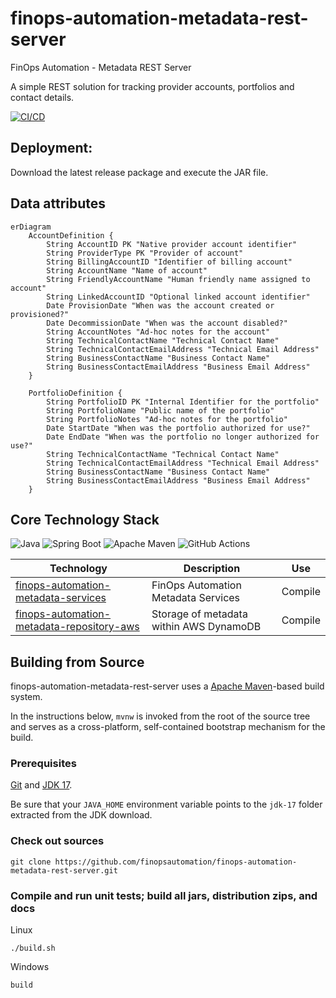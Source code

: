 # finops-automation-metadata-rest-server
FinOps Automation - Metadata REST Server

A simple REST solution for tracking provider accounts, portfolios and contact details.

[![CI/CD](https://github.com/finopsautomation/finops-automation-metadata-rest-server/actions/workflows/maven.yml/badge.svg?branch=main)](https://github.com/finopsautomation/finops-automation-metadata-rest-server/actions/workflows/maven.yml)

## Deployment:

Download the latest release package and execute the JAR file.

## Data attributes

```mermaid
erDiagram
    AccountDefinition {
        String AccountID PK "Native provider account identifier"
        String ProviderType PK "Provider of account"
        String BillingAccountID "Identifier of billing account"
        String AccountName "Name of account"
        String FriendlyAccountName "Human friendly name assigned to account"
        String LinkedAccountID "Optional linked account identifier"
        Date ProvisionDate "When was the account created or provisioned?"
        Date DecommissionDate "When was the account disabled?"
        String AccountNotes "Ad-hoc notes for the account"
        String TechnicalContactName "Technical Contact Name"
        String TechnicalContactEmailAddress "Technical Email Address"
        String BusinessContactName "Business Contact Name"
        String BusinessContactEmailAddress "Business Email Address"
    }

    PortfolioDefinition {
        String PortfolioID PK "Internal Identifier for the portfolio"
        String PortfolioName "Public name of the portfolio"
        String PortfolioNotes "Ad-hoc notes for the portfolio"
        Date StartDate "When was the portfolio authorized for use?"
        Date EndDate "When was the portfolio no longer authorized for use?"
        String TechnicalContactName "Technical Contact Name"
        String TechnicalContactEmailAddress "Technical Email Address"
        String BusinessContactName "Business Contact Name"
        String BusinessContactEmailAddress "Business Email Address"
    }

```

## Core Technology Stack

![Java](https://img.shields.io/badge/java-%23ED8B00.svg?style=for-the-badge&logo=java&logoColor=white)
![Spring Boot](https://img.shields.io/badge/SpringBoot-6DB33F?style=for-the-badge&logo=Spring&logoColor=white)
![Apache Maven](https://img.shields.io/badge/Apache%20Maven-C71A36?style=for-the-badge&logo=Apache%20Maven&logoColor=white)
![GitHub Actions](https://img.shields.io/badge/github%20actions-%232671E5.svg?style=for-the-badge&logo=githubactions&logoColor=white)

| Technology | Description | Use |
| -- | -- | -- |
| [finops-automation-metadata-services](https://github.com/finopsautomation/finops-automation-metadata-services) | FinOps Automation Metadata Services | Compile |
| [finops-automation-metadata-repository-aws](https://github.com/finopsautomation/finops-automation-metadata-repository-aws) | Storage of metadata within AWS DynamoDB | Compile |

## Building from Source

finops-automation-metadata-rest-server uses a [Apache Maven](https://maven.apache.org/)-based build system.

In the instructions below, `mvnw` is invoked from the root of the source tree and serves as
a cross-platform, self-contained bootstrap mechanism for the build.

### Prerequisites
[Git](https://help.github.com/set-up-git-redirect) and [JDK 17](https://www.oracle.com/technetwork/java/javase/downloads).

Be sure that your `JAVA_HOME` environment variable points to the `jdk-17` folder extracted from the JDK download.

### Check out sources

```
git clone https://github.com/finopsautomation/finops-automation-metadata-rest-server.git
```

### Compile and run unit tests; build all jars, distribution zips, and docs

Linux
```
./build.sh
```

Windows
```
build
```

